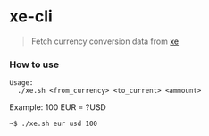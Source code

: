 # xe-cli

> Fetch currency conversion data from [xe](https://www.xe.com/)

### How to use

```
Usage:
  ./xe.sh <from_currency> <to_current> <ammount>
```

Example: 100 EUR = ?USD

```bash
~$ ./xe.sh eur usd 100
```
